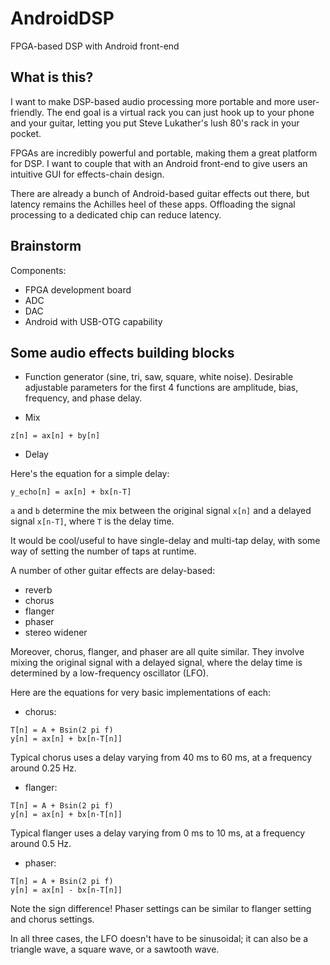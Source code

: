 # AndroidDSP

FPGA-based DSP with Android front-end

## What is this?
I want to make DSP-based audio processing more portable and more user-friendly. The end goal is a virtual rack you can just hook up to your phone and your guitar, letting you put Steve Lukather's lush 80's rack in your pocket.

FPGAs are incredibly powerful and portable, making them a great platform for DSP. I want to couple that with an Android front-end to give users an intuitive GUI for effects-chain design.

There are already a bunch of Android-based guitar effects out there, but latency remains the Achilles heel of these apps. Offloading the signal processing to a dedicated chip can reduce latency.

## Brainstorm

Components:

- FPGA development board
- ADC
- DAC
- Android with USB-OTG capability

## Some audio effects building blocks
* Function generator (sine, tri, saw, square, white noise). Desirable adjustable parameters for the first 4 functions are amplitude, bias, frequency, and phase delay.

* Mix
```
z[n] = ax[n] + by[n]
```

* Delay

Here's the equation for a simple delay:
```
y_echo[n] = ax[n] + bx[n-T]
```

`a` and `b` determine the mix between the original signal `x[n]` and a delayed signal `x[n-T]`, where `T` is the delay time.

It would be cool/useful to have single-delay and multi-tap delay, with some way of setting the number of taps at runtime.

A number of other guitar effects are delay-based:
- reverb
- chorus
- flanger
- phaser
- stereo widener

Moreover, chorus, flanger, and phaser are all quite similar. They involve mixing the original signal with a delayed signal, where the delay time is determined by a low-frequency oscillator (LFO).

Here are the equations for very basic implementations of each:
* chorus:
```
T[n] = A + Bsin(2 pi f)
y[n] = ax[n] + bx[n-T[n]]
```
Typical chorus uses a delay varying from 40 ms to 60 ms, at a frequency around 0.25 Hz.

* flanger:
```
T[n] = A + Bsin(2 pi f)
y[n] = ax[n] + bx[n-T[n]]
```
Typical flanger uses a delay varying from 0 ms to 10 ms, at a frequency around 0.5 Hz.

* phaser:
```
T[n] = A + Bsin(2 pi f)
y[n] = ax[n] - bx[n-T[n]]
```
Note the sign difference! Phaser settings can be similar to flanger setting and chorus settings.

In all three cases, the LFO doesn't have to be sinusoidal; it can also be a triangle wave, a square wave, or a sawtooth wave.
